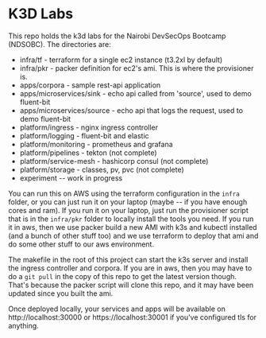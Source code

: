 # K3D Labs

This repo holds the k3d labs for the Nairobi DevSecOps Bootcamp (NDSOBC). The directories are:

* infra/tf - terraform for a single ec2 instance (t3.2xl by default)
* infra/pkr - packer definition for ec2's ami. This is where the provisioner is.
* apps/corpora - sample rest-api application
* apps/microservices/sink - echo api called from 'source', used to demo fluent-bit
* apps/microservices/source - echo api that logs the request, used to demo fluent-bit
* platform/ingress - nginx ingress controller
* platform/logging - fluent-bit and elastic
* platform/monitoring - prometheus and grafana
* platform/pipelines - tekton (not complete)
* platform/service-mesh - hashicorp consul (not complete)
* platform/storage - classes, pv, pvc (not complete)
* experiment -- work in progress

You can run this on AWS using the terraform configuration in the `infra` folder, or you can just run it on your laptop (maybe -- if you have enough cores and ram). If you run it on your laptop, just run the provisioner script that is in the `infra/pkr` folder to locally install the tools you need. If you run it in aws, then we use packer build a new AMI with k3s and kubectl installed (and a bunch of other stuff too) and we use terraform to deploy that ami and do some other stuff to our aws environment. 

The makefile in the root of this project can start the k3s server and install the ingress controller and corpora. If you are in aws, then you may have to do a `git pull` in the copy of this repo to get the latest version though. That's because the packer script will clone this repo, and it may have been updated since you built the ami.

Once deployed locally, your services and apps will be available on http://localhost:30000 or https://localhost:30001 if you've configured tls for anything.
